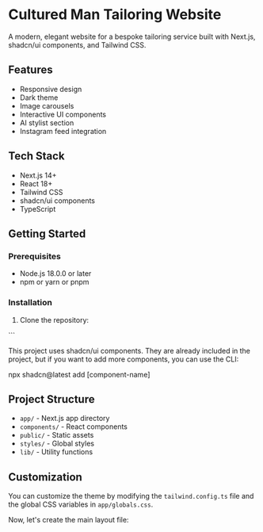# Cultured Man Tailoring Website

A modern, elegant website for a bespoke tailoring service built with Next.js, shadcn/ui components, and Tailwind CSS.

## Features

- Responsive design
- Dark theme
- Image carousels
- Interactive UI components
- AI stylist section
- Instagram feed integration

## Tech Stack

- Next.js 14+
- React 18+
- Tailwind CSS
- shadcn/ui components
- TypeScript

## Getting Started

### Prerequisites

- Node.js 18.0.0 or later
- npm or yarn or pnpm

### Installation

1. Clone the repository:
<!-- \`\`\`bash -->
<!-- git clone https://github.com/yourusername/bespoke-tailoring.git
cd bespoke-tailoring -->
\`\`\`

<!-- 2. Install dependencies:
\`\`\`bash
npm install -->
<!-- # or
yarn install
# or
pnpm install -->

<!-- 3. Start the development server:
\`\`\`bash
npm run dev
# or
yarn dev
# or
pnpm dev
\`\`\` -->

<!-- 4. Open [http://localhost:3000](http://localhost:3000) with your browser to see the result. -->

<!-- ### Setting up shadcn/ui -->

This project uses shadcn/ui components. They are already included in the project, but if you want to add more components, you can use the CLI:

<!-- \`\`\`bash -->
npx shadcn@latest add [component-name]
<!-- \`\`\` -->

## Project Structure

- `app/` - Next.js app directory
- `components/` - React components
- `public/` - Static assets
- `styles/` - Global styles
- `lib/` - Utility functions

## Customization

You can customize the theme by modifying the `tailwind.config.ts` file and the global CSS variables in `app/globals.css`.
<!-- \`\`\` -->

Now, let's create the main layout file:
